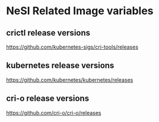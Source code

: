# NeSI Related Image variables

## crictl release versions
https://github.com/kubernetes-sigs/cri-tools/releases

## kubernetes release versions
https://github.com/kubernetes/kubernetes/releases

## cri-o release versions
https://github.com/cri-o/cri-o/releases